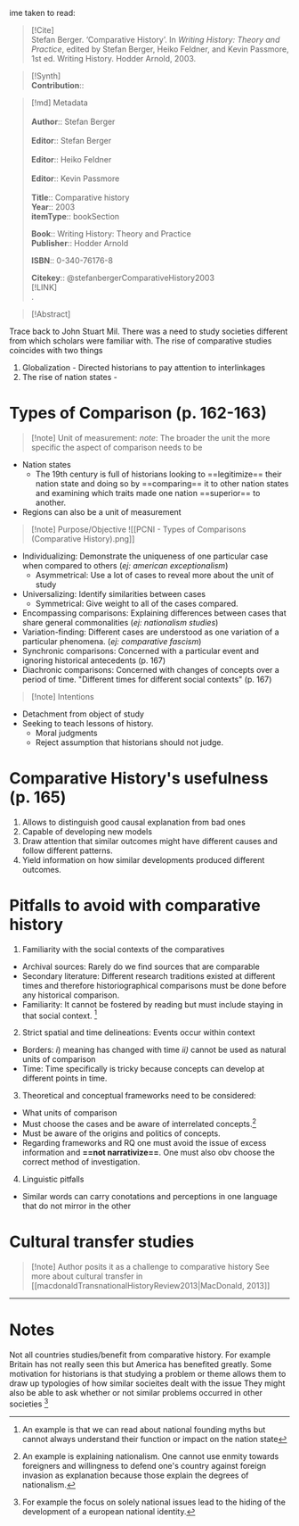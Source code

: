 ime taken to read: 
> [!Cite]  
> Stefan Berger. ‘Comparative History’. In _Writing History: Theory and Practice_, edited by Stefan Berger, Heiko Feldner, and Kevin Passmore, 1st ed. Writing History. Hodder Arnold, 2003.

> [!Synth]  
>**Contribution**::

>[!md]  Metadata
></br>  
>**Author**:: Stefan Berger</br>  
>**Editor**:: Stefan Berger</br>  
>**Editor**:: Heiko Feldner</br>  
>**Editor**:: Kevin Passmore    </br>  
> **Title**:: Comparative history     </br>
> **Year**:: 2003      </br>
>**itemType**:: bookSection     </br>
>    
>    
>     
>**Book**:: Writing History: Theory and Practice     </br>
>**Publisher**:: Hodder Arnold     </br>
>     
>    
>    
>**ISBN**:: 0-340-76176-8 </br>
> 
>    
> **Citekey**:: @stefanbergerComparativeHistory2003    
> [!LINK]   
>.

> [!Abstract]  
>>  

Trace back to John Stuart Mil. There was a need to study societies different from which scholars were familiar with. 
The rise of comparative studies coincides with two things 
1. Globalization -  Directed historians to pay attention to interlinkages 
2. The rise of nation states -  
# Types of Comparison (p. 162-163)
 >[!note] Unit of measurement: 
 >*note*: The broader the unit the more specific the aspect of comparison needs to be 
* Nation states 
	* The 19th century is full of historians looking to ==legitimize== their nation state and doing so by ==comparing== it to other nation states and examining which traits made one nation ==superior== to another. 
 * Regions can also be a unit of measurement 

>[!note] Purpose/Objective
>![[PCNI - Types of Comparisons (Comparative History).png]]
* Individualizing: Demonstrate the uniqueness of one particular case when compared to others (*ej: american exceptionalism*)
	* Asymmetrical: Use a lot of cases to reveal more about the unit of study 
* Universalizing: Identify similarities between cases 
	* Symmetrical: Give weight to all of the cases compared. 
* Encompassing comparisons: Explaining differences between cases that share general commonalities (*ej: nationalism studies*)
* Variation-finding: Different cases are understood as one variation of a particular phenomena. (*ej: comparative fascism*)
* Synchronic comparisons: Concerned with a particular event and ignoring historical antecedents (p. 167)
* Diachronic comparisons: Concerned with changes of concepts over a period of time. "Different times for different social contexts" (p. 167)
>[!note] Intentions 
* Detachment from object of study 
* Seeking to teach lessons of history. 
	* Moral judgments 
	* Reject assumption that historians should not judge.
# Comparative History's usefulness (p. 165)
1. Allows to distinguish good causal explanation from bad ones 
2. Capable of developing new models 
3. Draw attention that similar outcomes might have different causes and follow different patterns. 
4. Yield information on how similar developments produced different outcomes. 
# Pitfalls to avoid with comparative history 
1. Familiarity with the social contexts of the comparatives
* Archival sources: Rarely do we find sources that are comparable 
* Secondary literature: Different research traditions existed at different times and therefore historiographical comparisons must be done before any historical comparison. 
* Familiarity: It cannot be fostered by reading but must include staying in that social context. [^2]
2. Strict spatial and time delineations: Events occur within context
* Borders: *i*) meaning has changed with time *ii)* cannot be used as natural units of comparison 
* Time: Time specifically is tricky because concepts can develop at different points in time. 
3. Theoretical and conceptual frameworks need to be considered: 
* What units of comparison
* Must choose the cases and be aware of interrelated concepts.[^3] 
* Must be aware of the origins and politics of concepts. 
* Regarding frameworks and RQ one must avoid the issue of excess information and **==not narrativize==**. One must also obv choose the correct method of investigation.  
4. Linguistic pitfalls 
* Similar words can carry conotations and perceptions in one language that do not mirror in the other
# Cultural transfer studies 
>[!note] Author posits it as a challenge to comparative history
>See more about cultural transfer in [[macdonaldTransnationalHistoryReview2013|MacDonald, 2013]]

---

# Notes
Not all countries studies/benefit from comparative history. For example Britain has not really seen this but America has benefited greatly. 
Some motivation for historians is that studying a problem or theme allows them to draw up typologies of how similar socieites dealt with the issue 
They might also be able to ask whether or not similar problems occurred in other societies [^1]

[^1]: For example the focus on solely national issues lead to the hiding of the development of a european national identity. 
[^2]: An example is that we can read about national founding myths but cannot always understand their function or impact on the nation state 
[^3]: An example is explaining nationalism. One cannot use enmity towards foreigners and willingness to defend one's country against foreign invasion as explanation because those explain the degrees of nationalism. 